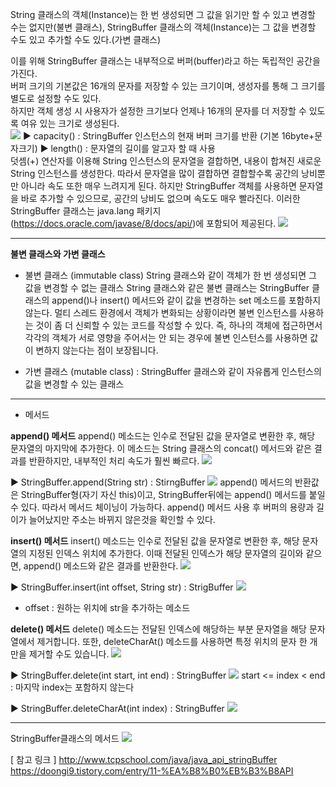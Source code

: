 String 클래스의 객체(Instance)는 한 번 생성되면 그 값을 읽기만 할 수 있고 변경할 수는 없지만(불변 클래스), StringBuffer 클래스의 객체(Instance)는 그 값을 변경할 수도 있고 추가할 수도 있다.(가변 클래스)<br>

 

이를 위해 StringBuffer 클래스는 내부적으로 버퍼(buffer)라고 하는 독립적인 공간을 가진다.<br>버퍼 크기의 기본값은 16개의 문자를 저장할 수 있는 크기이며, 생성자를 통해 그 크기를 별도로 설정할 수도 있다.<br>하지만 객체 생성 시 사용자가 설정한 크기보다 언제나 16개의 문자를 더 저장할 수 있도록 여유 있는 크기로 생성된다.<br>
![](https://img1.daumcdn.net/thumb/R1280x0/?scode=mtistory2&fname=https%3A%2F%2Fblog.kakaocdn.net%2Fdn%2FABeNE%2FbtrBbL7Qonc%2FmR8mtoVlNaBFgVHLUfJVxk%2Fimg.png)
▶ capacity() :  StringBuffer 인스턴스의 현재 버퍼 크기를 반환 (기본 16byte+문자크기)
▶ length() :  문자열의 길이를 알고자 할 때 사용
<br>
덧셈(+) 연산자를 이용해 String 인스턴스의 문자열을 결합하면, 내용이 합쳐진 새로운 String 인스턴스를 생성한다.
따라서 문자열을 많이 결합하면 결합할수록 공간의 낭비뿐만 아니라 속도 또한 매우 느려지게 된다.
하지만 StringBuffer 객체를 사용하면 문자열을 바로 추가할 수 있으므로, 공간의 낭비도 없으며 속도도 매우 빨라진다.
이러한 StringBuffer 클래스는 java.lang 패키지(https://docs.oracle.com/javase/8/docs/api/)에 포함되어 제공된다.
![](https://img1.daumcdn.net/thumb/R1280x0/?scode=mtistory2&fname=https%3A%2F%2Fblog.kakaocdn.net%2Fdn%2FvmORn%2FbtrBcJhoFvn%2Fm25eAXuKBxiiXmUb5IZ44K%2Fimg.png)

------------

**불변 클래스와 가변 클래스**
- 불변 클래스 (immutable class)
String 클래스와 같이 객체가 한 번 생성되면 그 값을 변경할 수 없는 클래스
String 클래스와 같은 불변 클래스는 StringBuffer 클래스의 append()나 insert() 메서드와 같이 값을 변경하는 set 메소드를 포함하지 않는다.
멀티 스레드 환경에서 객체가 변화되는 상황이라면 불변 인스턴스를 사용하는 것이 좀 더 신뢰할 수 있는 코드를 작성할 수 있다.
즉, 하나의 객체에 접근하면서 각각의 객체가 서로 영향을 주어서는 안 되는 경우에 불변 인스턴스를 사용하면 값이 변하지 않는다는 점이 보장됩니다.

- 가변 클래스 (mutable class)
: StringBuffer 클래스와 같이 자유롭게 인스턴스의 값을 변경할 수 있는 클래스

------------

- 메서드

**append() 메서드**
append() 메소드는 인수로 전달된 값을 문자열로 변환한 후, 해당 문자열의 마지막에 추가한다.
이 메소드는 String 클래스의 concat() 메서드와 같은 결과를 반환하지만, 내부적인 처리 속도가 훨씬 빠르다.
![](https://img1.daumcdn.net/thumb/R1280x0/?scode=mtistory2&fname=https%3A%2F%2Fblog.kakaocdn.net%2Fdn%2Fbp4su3%2FbtrBaxvJ7e7%2F1ahaUfSUu3Ct8a7Yh7akN1%2Fimg.png)

▶ StringBuffer.append(String str) : StirngBuffer
![](https://img1.daumcdn.net/thumb/R1280x0/?scode=mtistory2&fname=https%3A%2F%2Fblog.kakaocdn.net%2Fdn%2FdQKkNg%2FbtrBhf7U232%2FXvoKOyH9fGVmEGGKBPtvB0%2Fimg.png)
append() 메서드의 반환값은 StringBuffer형(자기 자신 this)이고, StringBuffer뒤에는 append() 메서드를 붙일 수 있다. 따라서 메서드 체이닝이 가능하다.
append() 메서드 사용 후 버퍼의 용량과 길이가 늘어났지만 주소는 바뀌지 않은것을 확인할 수 있다. 

**insert() 메서드**
insert() 메소드는 인수로 전달된 값을 문자열로 변환한 후, 해당 문자열의 지정된 인덱스 위치에 추가한다.
이때 전달된 인덱스가 해당 문자열의 길이와 같으면, append() 메소드와 같은 결과를 반환한다.
![](https://img1.daumcdn.net/thumb/R1280x0/?scode=mtistory2&fname=https%3A%2F%2Fblog.kakaocdn.net%2Fdn%2FegNe7Q%2FbtrBiaS3hOE%2Fv7qtqonNhe68KJTkNC7Br0%2Fimg.png)

▶ StringBuffer.insert(int offset, String str) : StrigBuffer
![](https://img1.daumcdn.net/thumb/R1280x0/?scode=mtistory2&fname=https%3A%2F%2Fblog.kakaocdn.net%2Fdn%2FceQHGX%2FbtrBgcyuRNF%2FhxtXRfct7clR06Vfa8mHv1%2Fimg.png)
- offset : 원하는 위치에 str을 추가하는 메소드

**delete() 메서드**
delete() 메소드는 전달된 인덱스에 해당하는 부분 문자열을 해당 문자열에서 제거합니다.
또한, deleteCharAt() 메소드를 사용하면 특정 위치의 문자 한 개만을 제거할 수도 있습니다.
![](https://img1.daumcdn.net/thumb/R1280x0/?scode=mtistory2&fname=https%3A%2F%2Fblog.kakaocdn.net%2Fdn%2F6dNsP%2FbtrBfX2Bj97%2FWn2EINyRVpgk6Ei7fMsldK%2Fimg.png)

▶ StringBuffer.delete(int start, int end) : StringBuffer
![](https://img1.daumcdn.net/thumb/R1280x0/?scode=mtistory2&fname=https%3A%2F%2Fblog.kakaocdn.net%2Fdn%2Fb69DXK%2FbtrBhRGrda8%2FqYI46zLjeWfbugVjvk9Zf0%2Fimg.png)
start <= index < end : 마지막 index는 포함하지 않는다

▶ StringBuffer.deleteCharAt(int index) : StringBuffer
![](https://img1.daumcdn.net/thumb/R1280x0/?scode=mtistory2&fname=https%3A%2F%2Fblog.kakaocdn.net%2Fdn%2Fol37b%2FbtrBhQndUJR%2FId6TWE9t6kBhkPiqkl68lK%2Fimg.png)

------------

StringBuffer클래스의 메서드
![](https://img1.daumcdn.net/thumb/R1280x0/?scode=mtistory2&fname=https%3A%2F%2Fblog.kakaocdn.net%2Fdn%2FbJw1QQ%2FbtrBgb0IDbx%2F2gIPS9XWquauzasMCNpFQ0%2Fimg.png)

[ 참고 링크 ]
http://www.tcpschool.com/java/java_api_stringBuffer
https://doongi9.tistory.com/entry/11-%EA%B8%B0%EB%B3%B8API

